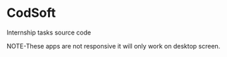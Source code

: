 # CodSoft
Internship tasks source code

NOTE-These apps are not responsive it will only work on desktop screen.

